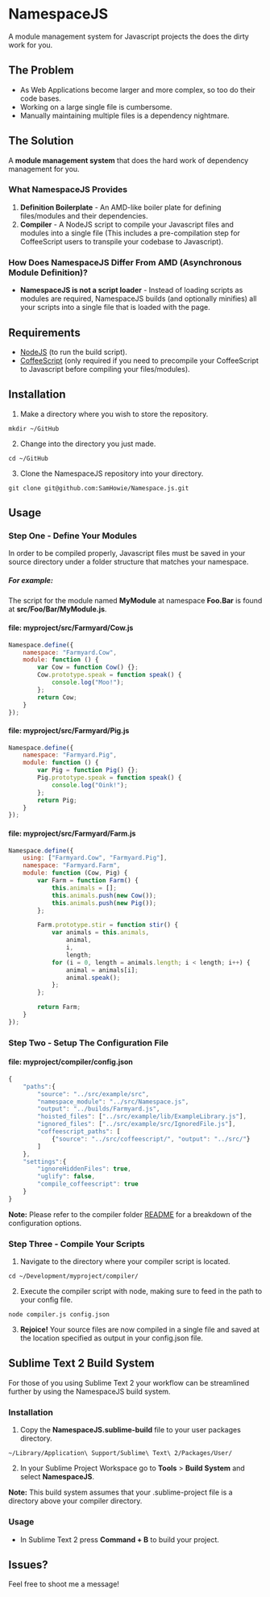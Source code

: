 # NamespaceJS

A module management system for Javascript projects the does the dirty work for you.


## The Problem

* As Web Applications become larger and more complex, so too do their code bases.
* Working on a large single file is cumbersome. 
* Manually maintaining multiple files is a dependency nightmare.


## The Solution

A **module management system** that does the hard work of dependency management for you.


### What NamespaceJS Provides

1. **Definition Boilerplate** - An AMD-like boiler plate for defining files/modules and their dependencies.
2. **Compiler** - A NodeJS script to compile your Javascript files and modules into a single file (This includes a pre-compilation step for CoffeeScript users to transpile your codebase to Javascript).


### How Does NamespaceJS Differ From AMD (Asynchronous Module Definition)?

* **NamespaceJS is not a script loader** - Instead of loading scripts as modules are required, NamespaceJS builds (and optionally minifies) all your scripts into a single file that is loaded with the page.


## Requirements

* [NodeJS](http://nodejs.org/) (to run the build script).
* [CoffeeScript](http://coffeescript.org/) (only required if you need to precompile your CoffeeScript to Javascript before compiling your files/modules).


## Installation

1. Make a directory where you wish to store the repository.
```
mkdir ~/GitHub
```
2. Change into the directory you just made.
```
cd ~/GitHub
```
3. Clone the NamespaceJS repository into your directory.
```
git clone git@github.com:SamHowie/Namespace.js.git
```


## Usage

### Step One - Define Your Modules

In order to be compiled properly, Javascript files must be saved in your source directory under a folder structure that matches your namespace.

##### For example: 

The script for the module named **MyModule** at namespace **Foo.Bar** is found at **src/Foo/Bar/MyModule.js**.

#### **file:** myproject/src/Farmyard/Cow.js
```javascript
Namespace.define({
    namespace: "Farmyard.Cow",
    module: function () {
        var Cow = function Cow() {};
        Cow.prototype.speak = function speak() {
            console.log("Moo!");
        };
        return Cow;
    }
});
```

#### **file:** myproject/src/Farmyard/Pig.js
```javascript
Namespace.define({
    namespace: "Farmyard.Pig",
    module: function () {
        var Pig = function Pig() {};
        Pig.prototype.speak = function speak() {
            console.log("Oink!");
        };
        return Pig;
    }
});
```

#### **file:** myproject/src/Farmyard/Farm.js
```javascript
Namespace.define({
    using: ["Farmyard.Cow", "Farmyard.Pig"],
    namespace: "Farmyard.Farm",
    module: function (Cow, Pig) {
        var Farm = function Farm() {
            this.animals = [];
            this.animals.push(new Cow());
            this.animals.push(new Pig());
        };

        Farm.prototype.stir = function stir() {
            var animals = this.animals,
                animal,
                i,
                length;
            for (i = 0, length = animals.length; i < length; i++) {
                animal = animals[i];
                animal.speak();
            };
        };

        return Farm;
    }
});
```


### Step Two - Setup The Configuration File

#### **file:** myproject/compiler/config.json
```javascript
{
    "paths":{
        "source": "../src/example/src",
        "namespace_module": "../src/Namespace.js",
        "output": "../builds/Farmyard.js",
        "hoisted_files": ["../src/example/lib/ExampleLibrary.js"],
        "ignored_files": ["../src/example/src/IgnoredFile.js"],
        "coffeescript_paths": [
            {"source": "../src/coffeescript/", "output": "../src/"}
        ]
    },
    "settings":{
        "ignoreHiddenFiles": true,
        "uglify": false,
        "compile_coffeescript": true
    }
}
```
**Note:** Please refer to the compiler folder [README](https://github.com/SamHowie/Namespace.js/blob/master/compiler/README.md) for a breakdown of the configuration options.


### Step Three - Compile Your Scripts

1. Navigate to the directory where your compiler script is located.
```
cd ~/Development/myproject/compiler/
```
2. Execute the compiler script with node, making sure to feed in the path to your config file.
```
node compiler.js config.json
```
3. **Rejoice!** Your source files are now compiled in a single file and saved at the location specified as output in your config.json file.

## Sublime Text 2 Build System

For those of you using Sublime Text 2 your workflow can be streamlined further by using the NamespaceJS build system.


### Installation

1. Copy the **NamespaceJS.sublime-build** file to your user packages directory.
```
~/Library/Application\ Support/Sublime\ Text\ 2/Packages/User/
```
2. In your Sublime Project Workspace go to **Tools** > **Build System** and select **NamespaceJS**.

**Note:** This build system assumes that your .sublime-project file is a directory above your compiler directory.


### Usage

* In Sublime Text 2 press **Command + B** to build your project.

## Issues?

Feel free to shoot me a message!